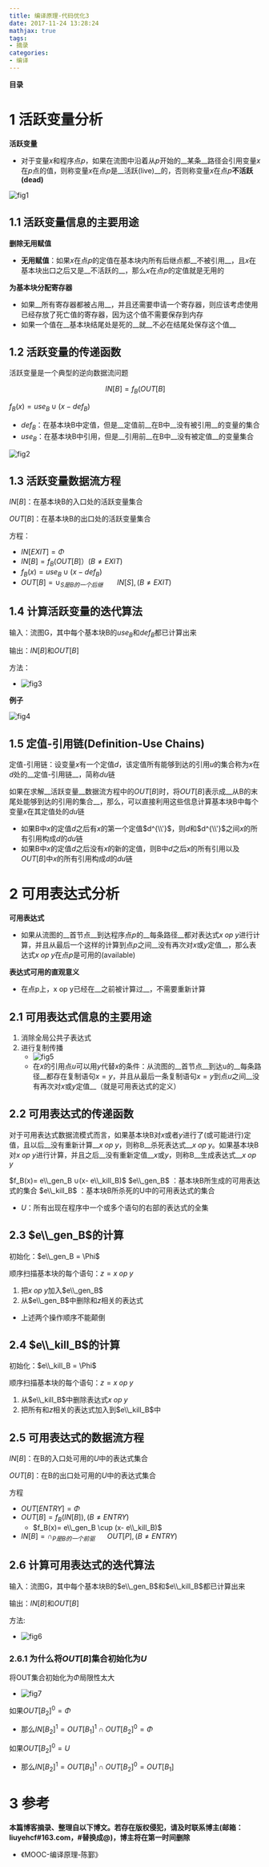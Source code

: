 ```yaml
---
title: 编译原理-代码优化3
date: 2017-11-24 13:28:24
mathjax: true
tags: 
- 摘录
categories: 
- 编译
---
```


__目录__

<!-- toc -->
<!--more-->

# 1 活跃变量分析

__活跃变量__

* 对于变量$x$和程序点$p$，如果在流图中沿着从$p$开始的__某条__路径会引用变量$x$在$p$点的值，则称变量$x$在点$p$是__活跃(live)__的，否则称变量$x$在点$p$__不活跃(dead)__

![fig1](/images/编译原理-代码优化3/fig1.jpg)

## 1.1 活跃变量信息的主要用途

__删除无用赋值__

* __无用赋值__：如果$x$在点$p$的定值在基本块内所有后继点都__不被引用__，且$x$在基本块出口之后又是__不活跃的__，那么$x$在点$p$的定值就是无用的

__为基本块分配寄存器__

* 如果__所有寄存器都被占用__，并且还需要申请一个寄存器，则应该考虑使用已经存放了死亡值的寄存器，因为这个值不需要保存到内存
* 如果一个值在__基本块结尾处是死的__就__不必在结尾处保存这个值__

## 1.2 活跃变量的传递函数

活跃变量是一个典型的逆向数据流问题

$$IN[B] = f_B(OUT[B]$$

$f_B(x) = use_B \cup (x-def_B)$

* $def_B$：在基本块B中定值，但是__定值前__在B中__没有被引用__的变量的集合
* $use_B$：在基本块B中引用，但是__引用前__在B中__没有被定值__的变量集合

![fig2](/images/编译原理-代码优化3/fig2.jpg)

## 1.3 活跃变量数据流方程

$IN[B]$：在基本块B的入口处的活跃变量集合

$OUT[B]$：在基本块B的出口处的活跃变量集合

方程：

* $IN[EXIT] = \Phi$
* $IN[B] = f_B(OUT[B]） ( B \ne EXIT )$
* $f_B(x) = use_B \cup (x-def_B)$
* $OUT[B]= \cup_{S是B的一个后继}\;\;\;\;\;\;\;\;IN[S], ( B \ne EXIT )$

## 1.4 计算活跃变量的迭代算法

输入：流图G，其中每个基本块B的$use_B$和$def_B$都已计算出来

输出：$IN[B]$和$OUT[B]$

方法：

* ![fig3](/images/编译原理-代码优化3/fig3.jpg)

__例子__

![fig4](/images/编译原理-代码优化3/fig4.jpg)

## 1.5 定值-引用链(Definition-Use Chains)

定值-引用链：设变量$x$有一个定值$d$，该定值所有能够到达的引用$u$的集合称为$x$在$d$处的__定值-引用链__，简称$du$链

如果在求解__活跃变量__数据流方程中的$OUT[B]$时，将$OUT[B]$表示成__从B的末尾处能够到达的引用的集合__，那么，可以直接利用这些信息计算基本块B中每个变量$x$在其定值处的$du$链

* 如果B中$x$的定值$d$之后有$x$的第一个定值$d^{\\'}$，则$d$和$d^{\\'}$之间$x$的所有引用构成$d$的$du$链
* 如果B中$x$的定值$d$之后没有$x$的新的定值，则B中$d$之后$x$的所有引用以及$OUT[B]$中$x$的所有引用构成$d$的$du$链

# 2 可用表达式分析

__可用表达式__

* 如果从流图的__首节点__到达程序点$p$的__每条路径__都对表达式$x\;op\;y$进行计算，并且从最后一个这样的计算到点$p$之间__没有再次对$x$或$y$定值__，那么表达式$x\;op\;y$在点$p$是可用的(available)

__表达式可用的直观意义__

* 在点p上，x op y已经在__之前被计算过__，不需要重新计算

## 2.1 可用表达式信息的主要用途

1. 消除全局公共子表达式
1. 进行复制传播
    * ![fig5](/images/编译原理-代码优化3/fig5.jpg)
    * 在$x$的引用点$u$可以用$y$代替$x$的条件：从流图的__首节点__到达u的__每条路径__都存在复制语句$x = y$，并且从最后一条复制语句$x = y$到点$u$之间__没有再次对$x$或$y$定值__（就是可用表达式的定义）

## 2.2 可用表达式的传递函数

对于可用表达式数据流模式而言，如果基本块B对$x$或者$y$进行了(或可能进行)定值，且以后__没有重新计算__$x\;op\;y$，则称B__杀死表达式__$x\;op\;y$。如果基本块B对$x\;op\;y$进行计算，并且之后__没有重新定值__$x$或$y$，则称B__生成表达式__$x\;op\;y$

$f_B(x)= e\\_gen_B ∪(x- e\\_kill_B)$
$e\\_gen_B$ ：基本块B所生成的可用表达式的集合
$e\\_kill_B$ ：基本块B所杀死的U中的可用表达式的集合

* $U$：所有出现在程序中一个或多个语句的右部的表达式的全集

## 2.3 $e\\_gen_B$的计算

初始化：$e\\_gen_B = \Phi$

顺序扫描基本块的每个语句：$z = x\;op\;y$

1. 把$x\;op\;y$加入$e\\_gen_B$
1. 从$e\\_gen_B$中删除和$z$相关的表达式
* 上述两个操作顺序不能颠倒

## 2.4 $e\\_kill_B$的计算

初始化：$e\\_kill_B = \Phi$

顺序扫描基本块的每个语句：$z = x\;op\;y$

1. 从$e\\_kill_B$中删除表达式$x\;op\;y$
1. 把所有和$z$相关的表达式加入到$e\\_kill_B$中

## 2.5 可用表达式的数据流方程

$IN[B]$：在B的入口处可用的$U$中的表达式集合

$OUT[B]$：在B的出口处可用的$U$中的表达式集合

方程

* $OUT[ENTRY]= \Phi$
* $OUT[B]=f_B(IN[B]), ( B \ne ENTRY )$
    * $f_B(x)= e\\_gen_B \cup (x- e\\_kill_B)$
* $IN[B]= \cap_{P是B的一个前驱}\;\;\;\;\;\;\;OUT[P], ( B \ne ENTRY )$

## 2.6 计算可用表达式的迭代算法

输入：流图G，其中每个基本块B的$e\\_gen_B$和$e\\_kill_B$都已计算出来

输出：$IN[B]$和$OUT[B]$

方法:

* ![fig6](/images/编译原理-代码优化3/fig6.jpg)

### 2.6.1 为什么将$OUT[B]$集合初始化为$U$

将OUT集合初始化为$\Phi$局限性太大

* ![fig7](/images/编译原理-代码优化3/fig7.jpg)

如果$OUT[B_2]^0 = \Phi$

* 那么$IN[B_2]^1= OUT[B_1]^1 \cap OUT[B_2]^0 = \Phi$

如果$OUT[B_2]^0 = U$

* 那么$IN[B_2]^1= OUT[B_1]^1 \cap OUT[B_2]^0 = OUT[B_1]$

# 3 参考

__本篇博客摘录、整理自以下博文。若存在版权侵犯，请及时联系博主(邮箱：liuyehcf#163.com，#替换成@)，博主将在第一时间删除__

* 《MOOC-编译原理-陈鄞》
